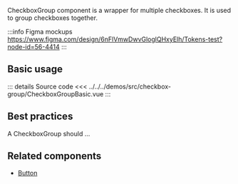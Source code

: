 CheckboxGroup component is a wrapper for multiple checkboxes.
It is used to group checkboxes together.

:::info Figma mockups
https://www.figma.com/design/6nFlVmwDwvGloglQHxyElh/Tokens-test?node-id=56-4414
:::

## Basic usage

<CheckboxGroupBasic />

::: details Source code
<<< ../../../demos/src/checkbox-group/CheckboxGroupBasic.vue
:::

## Best practices

A CheckboxGroup should ...

## Related components

- [Button](/components/button/button.doc)
